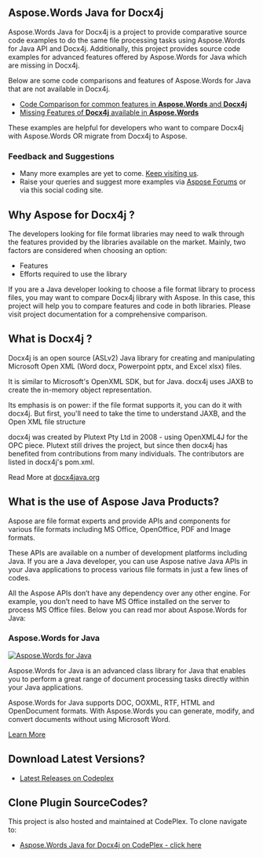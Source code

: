 ## Aspose.Words Java for Docx4j

Aspose.Words Java for Docx4j is a project to provide comparative source code examples to do the same file processing tasks using Aspose.Words for Java API and Docx4j. Additionally, this project provides source code examples for advanced features offered by Aspose.Words for Java which are missing in Docx4j.

Below are some code comparisons and features of Aspose.Words for Java that are not available in Docx4j.

* [Code Comparison for common features in **Aspose.Words** and **Docx4j**](http://www.aspose.com/docs/display/wordsjava/2.2+Code+Comparison+for+Common+Features+in+Aspose.Words+and+docx4j)
* [Missing Features of **Docx4j** available in **Aspose.Words**](http://www.aspose.com/docs/display/wordsjava/2.3+Missing+Features+of+docx4j+in+Aspose.Words)

These examples are helpful for developers who want to compare Docx4j with Aspose.Words OR migrate from Docx4j to Aspose.

### Feedback and Suggestions

* Many more examples are yet to come. [Keep visiting us](http://www.aspose.com/java/total-component.aspx).
* Raise your queries and suggest more examples via [Aspose Forums](http://www.aspose.com/community/forums/default.aspx) or via this social coding site.

## Why Aspose for Docx4j ?

The developers looking for file format libraries may need to walk through the features provided by the libraries available on the market. Mainly, two factors are considered when choosing an option:

* Features
* Efforts required to use the library

If you are a Java developer looking to choose a file format library to process files, you may want to compare Docx4j library with Aspose. In this case, this project will help you to compare features and code in both libraries. Please visit project documentation for a comprehensive comparison.

## What is Docx4j ?

Docx4j is an open source (ASLv2) Java library for creating and manipulating Microsoft Open XML (Word docx, Powerpoint pptx, and Excel xlsx) files.

It is similar to Microsoft's OpenXML SDK, but for Java. docx4j uses JAXB to create the in-memory object representation.

Its emphasis is on power: if the file format supports it, you can do it with docx4j. But first, you'll need to take the time to understand JAXB, and the Open XML file structure

docx4j was created by Plutext Pty Ltd in 2008 - using OpenXML4J for the OPC piece. Plutext still drives the project, but since then docx4j has benefited from contributions from many individuals. The contributors are listed in docx4j's pom.xml.

Read More at [docx4java.org](http://www.docx4java.org/)

## What is the use of Aspose Java Products?

Aspose are file format experts and provide APIs and components for various file formats including MS Office, OpenOffice, PDF and Image formats. 

These APIs are available on a number of development platforms including Java. If you are a Java developer, you can use Aspose native Java APIs in your Java applications to process various file formats in just a few lines of codes. 

All the Aspose APIs don’t have any dependency over any other engine. For example, you don’t need to have MS Office installed on the server to process MS Office files. Below you can read mor about Aspose.Words for Java:

### Aspose.Words for Java

[![Aspose.Words for Java](http://www.aspose.com/App_Themes/V2/images/productLogos/Java/aspose_words-for-java.jpg)](http://www.aspose.com/java/word-component.aspx)

Aspose.Words for Java is an advanced class library for Java that enables you to perform a great range of document processing tasks directly within your Java applications.

Aspose.Words for Java supports DOC, OOXML, RTF, HTML and OpenDocument formats. With Aspose.Words you can generate, modify, and convert documents without using Microsoft Word.

[Learn More](http://www.aspose.com/java/word-component.aspx)

## Download Latest Versions?

* [Latest Releases on Codeplex](https://asposewordsjavadocx4j.codeplex.com/releases/view/618874)

## Clone Plugin SourceCodes?

This project is also hosted and maintained at CodePlex. To clone navigate to:

* [Aspose.Words Java for Docx4j on CodePlex - click here](https://asposewordsjavadocx4j.codeplex.com/SourceControl/latest)


